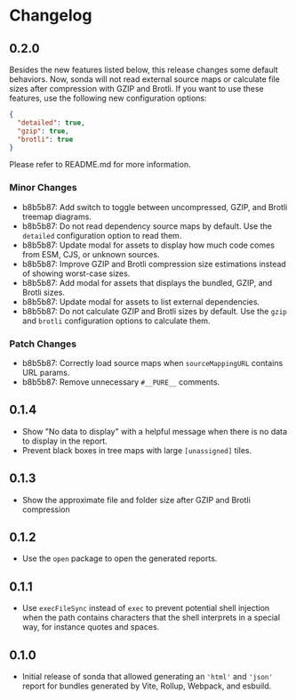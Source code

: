 # Changelog

## 0.2.0

Besides the new features listed below, this release changes some default behaviors. Now, sonda will not read external source maps or calculate file sizes after compression with GZIP and Brotli. If you want to use these features, use the following new configuration options:

```json
{
  "detailed": true,
  "gzip": true,
  "brotli": true
}
```

Please refer to README.md for more information.

### Minor Changes

- b8b5b87: Add switch to toggle between uncompressed, GZIP, and Brotli treemap diagrams.
- b8b5b87: Do not read dependency source maps by default. Use the `detailed` configuration option to read them.
- b8b5b87: Update modal for assets to display how much code comes from ESM, CJS, or unknown sources.
- b8b5b87: Improve GZIP and Brotli compression size estimations instead of showing worst-case sizes.
- b8b5b87: Add modal for assets that displays the bundled, GZIP, and Brotli sizes.
- b8b5b87: Update modal for assets to list external dependencies.
- b8b5b87: Do not calculate GZIP and Brotli sizes by default. Use the `gzip` and `brotli` configuration options to calculate them.

### Patch Changes

- b8b5b87: Correctly load source maps when `sourceMappingURL` contains URL params.
- b8b5b87: Remove unnecessary `#__PURE__` comments.

## 0.1.4

- Show "No data to display" with a helpful message when there is no data to display in the report.
- Prevent black boxes in tree maps with large `[unassigned]` tiles.

## 0.1.3

- Show the approximate file and folder size after GZIP and Brotli compression

## 0.1.2

- Use the `open` package to open the generated reports.

## 0.1.1

- Use `execFileSync` instead of `exec` to prevent potential shell injection when the path contains characters that the shell interprets in a special way, for instance quotes and spaces.

## 0.1.0

- Initial release of sonda that allowed generating an `'html'` and `'json'` report for bundles generated by Vite, Rollup, Webpack, and esbuild.
